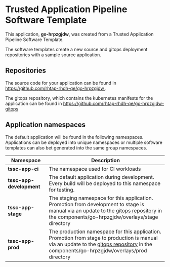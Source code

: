 # Trusted Application Pipeline Software Template

This application, **go-hrpzgjdw**, was created from a Trusted Application Pipeline Software Template.

The software templates create a new source and gitops deployment repositories with a sample source application. 

## Repositories

The source code for your application can be found in [https://github.com/rhtap-rhdh-qe/go-hrpzgjdw ](https://github.com/rhtap-rhdh-qe/go-hrpzgjdw ).
 
The gitops repository, which contains the kubernetes manifests for the application can be found in 
[https://github.com/rhtap-rhdh-qe/go-hrpzgjdw-gitops ](https://github.com/rhtap-rhdh-qe/go-hrpzgjdw-gitops ) 

## Application namespaces 

The default application will be found in the following namespaces. Applications can be deployed into unique namespaces or multiple software templates can also bet generated into the same group namespaces.  

|  Namespace   |  Description   |  
| -------- | -------- |
| **tssc-app-ci** | The namespace used for CI workloads |
| **tssc-app-development** | The default application during development. Every build will be deployed to this namespace for testing. |
| **tssc-app-stage** | The staging namespace for this application. Promotion from development to stage is manual via an update to the [gitops repository](https://github.com/rhtap-rhdh-qe/go-hrpzgjdw-gitops ) in the components/go-hrpzgjdw/overlays/stage directory |
| **tssc-app-prod** | The production namespace for this application. Promotion from stage to production is manual via an update to the [gitops repository](https://github.com/rhtap-rhdh-qe/go-hrpzgjdw-gitops ) in the components/go-hrpzgjdw/overlays/prod directory |